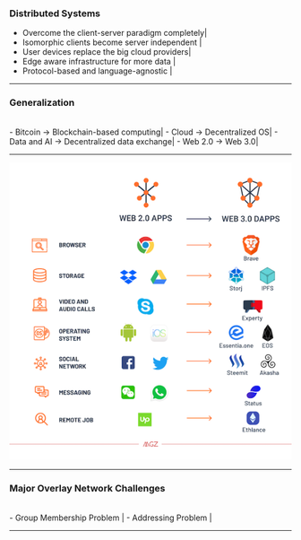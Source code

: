 ### Distributed Systems

- Overcome the client-server paradigm completely|
- Isomorphic clients become server independent |  
- User devices replace the big cloud providers|
- Edge aware infrastructure for more data  |
- Protocol-based and language-agnostic  |

---

### Generalization
<br>
- Bitcoin -> Blockchain-based computing|
- Cloud -> Decentralized OS|
- Data and AI -> Decentralized data exchange|
- Web 2.0 -> Web 3.0|

---

![Web 2.0 - Web 3.0](assets/image/web2-3.0.png)

---
### Major Overlay Network Challenges
<br>
- Group Membership Problem |
- Addressing Problem |

---
